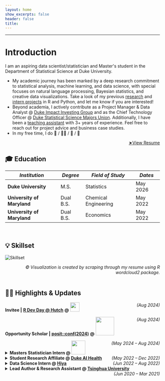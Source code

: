 ```yaml
---
layout: home
show_excerpts: false
header: false
title:     
---
```


------------------------------------------------------------------------------

# Introduction

I am an aspiring data scientist/statistician and Master's student in the Department of  Statistical Science at Duke University. 

- My academic journey has been marked by a deep research commitment to statistical analysis, machine learning, and data science, with special focuses on natural language processing, Bayesian statistics, and creative data visualizations. Take a look of my previous [research](/research) and [intern projects](/projects) in R and Python, and let me know if you are interested! 
- Beyond academia, I actively contribute as a Project Manager & Data Analyst @ [Duke Impact Investing Group](https://www.linkedin.com/company/diig/) and as the Chief Technology Officer @ [Duke Statistical Science Majors Union](https://dukegroups.com/ssmu/home/). Additionally, I have been a [teaching assistant](/teaching) with 3+ years of experience. Feel free to reach out for project advice and business case studies. 
- In my free time, I do 🥊 / 🚴‍♀️ / 🎹 / 🧁

<div style="text-align: right"> 
    <a href="/docus/Resume_F24.pdf">➤View Resume</a> 
</div>


## 🎓 Education

|  *Institution*    | *Degree*     | *Field of Study* | *Dates* |
| ----------------- | ------------ | ---------------- | ------- |
| **Duke University** | M.S. | Statistics  | May 2026  |
| **University of Maryland** | Dual B.S. | Chemical Engineering | May 2022  |
| **University of Maryland** | Dual B.S. | Economics | May 2022  |
  <br>


## 💡 Skillset

![Skillset](/images/skills.png)
<div style="text-align: right"> <i>© Visualization is created by scraping through my resume using R wordcloud2 package.</i> </div>

  <br>


## 👩‍💻  Highlights & Updates

**Invitee \|** [**R Dev Day @ Hutch**](https://contributor.r-project.org/events/) **@** <a href="https://www.r-project.org/foundation/"><img src="https://www.r-project.org/logo/Rlogo.svg" width="30" height="30"/></a>   <span style="float:right;"> <i>(Aug 2024)</i> </span>

**Opportunity Scholar \|** [**posit::conf(2024)**](https://posit.co/conference/) **@** <a href="https://posit.co/"><img src="https://www.rstudio.com/wp-content/uploads/2018/10/RStudio-Logo-flat.svg" width="60" height="60"/></a>   <span style="float:right;"> <i>(Aug 2024)</i> </span>


<details>
  <summary>
  <b>Masters Statistician Intern @ </b> <a href="https://www.lilly.com/"><img src="https://upload.wikimedia.org/wikipedia/commons/thumb/2/2b/Eli_Lilly_and_Company.svg/64px-Eli_Lilly_and_Company.svg.png" width="45" height="45"/></a>  <span style="float:right;"> <i>(May 2024 – Aug 2024)</i> </span>
  </summary>
  <i>Computational Stats - Diabetes Safety TFLs Automation</i>
</details>

<details>
  <summary> 
    <b>Student Research Affiliate @ <a href="https://aihealth.duke.edu/">Duke AI Health</a></b> <span style="float:right;"> <i>(May 2022 – Dec 2022)</i> </span>
  </summary>
  <i>Lab Test Harmonization: Bio-BERT Based Deduplication of Test Labels</i>
  <ul>
    <li>Selected as the sole undergraduate amidst a competitive pool of professional candidates for Duke AI Health 2022 cohort, and earned the prestigious opportunity to present research findings at <a href="https://aihealth.duke.edu/poster-showcase-2022/">Duke AI Health Poster Showcase 2022</a></li>
    <li>Optimized lab test deduplication of grouper labels by adopting and fine-tuning Bio-BERT NLP structure pre-trained on biomedical corpora; created a new method of cross-comparison similarity evaluation based on ground-truth text embeddings, and uncovered 95% performance boost in the application to Duke lab <i>analyte</i> database</li>
  </ul>
</details>  


<details>
  <summary> 
    <b>Data Science Intern @ <a href="https://www.hiya.com/">Hiya</a></b> <span style="float:right;"> <i>(Jun 2022 – Aug 2022)</i> </span>
  </summary>
  <i>Hiya Shield Project: Robocall Identification & Screening</i>
  <ul>
    <li>Spearheaded a robocall screening process using NLP text embeddings to determine if an audio sample (or its transcript) is from a known robocall database</li>
    <li>Quantified the relationship between audio duration and performance of robocall classification; identified the preferred audio truncation length and optimal similarity threshold, and achieved a 67% acceleration in user experience with the introduction of a customizable screening accuracy feature for Hiya mobile App</li>
  </ul>
</details>  


<details>
  <summary>
    <b>Lead Author & Research Assistant @ <a href="https://www.tsinghua.edu.cn/en/">Tsinghua University</a></b> <span style="float:right;"> <i>(Jun 2020 – Mar 2021)</i> </span>
  </summary>
  <i>Cross-Media Retrieval Based on Big Data Technology</i>
  <ul>
    <li>Improved performance of permutation invariant training with mean squared error loss through BLSTM/LSTM and CNN in a key media separation technique; proved the improvement in two separation methods – the FIX strategy and the masking-based data augmentation strategy – and subsequently developed independent research project</li>
    <li>Paper Publication: <i><a href="https://ieeexplore.ieee.org/document/9332362">Audio-Visual Single-Channel Signal Separation based on Big Data Augmentation</a></i> published by IEEE during International Conference on Computer Networks and Electronic Communications (ICCNEC 2020)</li>
  </ul>
</details>










